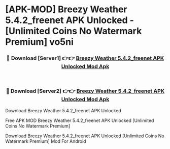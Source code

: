 # [APK-MOD] Breezy Weather 5.4.2_freenet APK Unlocked - [Unlimited Coins No Watermark Premium] vo5ni



<div align="center">
<h3>🔴 Download [Server1] 👉👉 <a href="https://momento.my/?title=Breezy_Weather_5.4.2_freenet_APK_Unlocked">Breezy Weather 5.4.2_freenet APK Unlocked Mod Apk</a></h3><br>

<h3>🔴 Download [Server2] 👉👉 <a href="https://momento.my/?title=Breezy_Weather_5.4.2_freenet_APK_Unlocked">Breezy Weather 5.4.2_freenet APK Unlocked Mod Apk</a></h3>
</div>



Download Breezy Weather 5.4.2_freenet APK Unlocked 

Free APK MOD Breezy Weather 5.4.2_freenet APK Unlocked [Unlimited Coins No Watermark Premium]

Download Breezy Weather 5.4.2_freenet APK Unlocked [Unlimited Coins No Watermark Premium] Mod For Android
